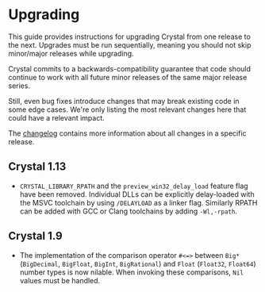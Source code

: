 # Upgrading

This guide provides instructions for upgrading Crystal from one release to the next.
Upgrades must be run sequentially, meaning you should not skip minor/major releases while upgrading.

Crystal commits to a backwards-compatibility guarantee that code should continue
to work with all future minor releases of the same major release series.

Still, even bug fixes introduce changes that may break existing code in some edge cases.
We're only listing the most relevant changes here that could have a relevant impact.

The [changelog](./CHANGELOG.md) contains more information about all changes in
a specific release.

## Crystal 1.13

- `CRYSTAL_LIBRARY_RPATH` and the `preview_win32_delay_load` feature flag have
  been removed. Individual DLLs can be explicitly delay-loaded with the MSVC
  toolchain by using `/DELAYLOAD` as a linker flag. Similarly RPATH can be added
  with GCC or Clang toolchains by adding `-Wl,-rpath`.

## Crystal 1.9

- The implementation of the comparison operator `#<=>` between `Big*` (`BigDecimal`,
  `BigFloat`, `BigInt`, `BigRational`) and `Float` (`Float32`, `Float64`) number types
  is now nilable. When invoking these comparisons, `Nil` values must be handled.
